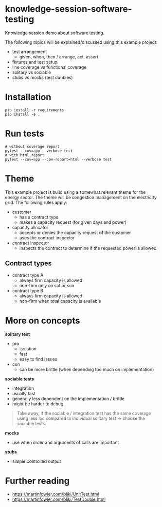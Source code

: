 # knowledge-session-software-testing

Knowledge session demo about software testing.

The following topics will be explained/discussed using this example project:

* test arrangement
  * given, when, then / arrange, act, assert
* fixtures and test setup
* line coverage vs functional coverage
* solitary vs sociable
* stubs vs mocks (test doubles)

# Installation

```shell
pip install -r requirements
pip install -e .
```

# Run tests

```shell
# without coverage report
pytest --cov=app --verbose test
# with html report
pytest --cov=app --cov-report=html --verbose test
```

# Theme

This example project is build using a somewhat relevant theme for the energy sector. The theme will be congestion management on the electricity grid. The following rules apply:


* customer
  * has a contract type
  * makes a capacity request (for given days and power)
* capacity allocator
  * accepts or denies the capacity request of the customer
  * uses the contract inspector
* contract inspector
  * inspects the contract to determine if the requested power is allowed

## Contract types

* contract type A
    * always firm capacity is allowed
    * non-firm only on sat or sun
* contract type B
    * always firm capacity is allowed
    * non-firm when total capacity is available

# More on concepts

**solitary test**

* pro
  * isolation
  * fast
  * easy to find issues
* con
  * can be more brittle (when depending too much on implementation)

**sociable tests**

* integration
* usually fast
* generally less dependent on the implementation / brittle
* might be harder to debug

> Take away, if the sociable / integration test has the same coverage using less loc compared to individual solitary test -> choose the sociable tests.

**mocks**

* use when order and arguments of calls are important

**stubs**

* simple controlled output

# Further reading

* https://martinfowler.com/bliki/UnitTest.html
* https://martinfowler.com/bliki/TestDouble.html